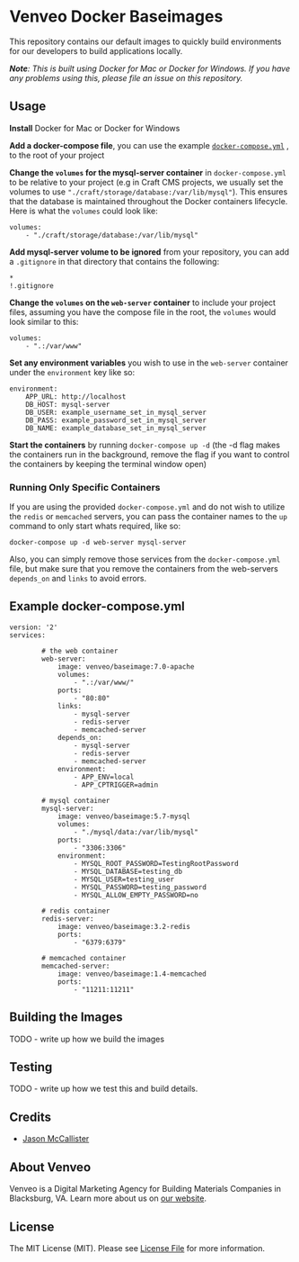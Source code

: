 # Venveo Docker Baseimages

This repository contains our default images to quickly build environments for our developers to build applications locally.

_**Note**: This is built using Docker for Mac or Docker for Windows. If you have any problems using this, please file an issue on this repository._

## Usage

**Install** Docker for Mac or Docker for Windows

**Add a docker-compose file**, you can use the example [`docker-compose.yml`](#example-docker-composeyml) , to the root of your project

**Change the `volumes` for the mysql-server container** in `docker-compose.yml` to be relative to your project (e.g in Craft CMS projects, we usually set the volumes to use `"./craft/storage/database:/var/lib/mysql"`). This ensures that the database is maintained throughout the Docker containers lifecycle. Here is what the `volumes` could look like:

```
volumes:
    - "./craft/storage/database:/var/lib/mysql"
```

**Add mysql-server volume to be ignored** from your repository, you can add a `.gitignore` in that directory that contains the following:

```
*
!.gitignore
```

**Change the `volumes` on the `web-server` container** to include your project files, assuming you have the compose file in the root, the `volumes` would look similar to this:

```
volumes:
    - ".:/var/www"
```

**Set any environment variables** you wish to use in the `web-server` container under the
`environment` key like so:

```
environment:
    APP_URL: http://localhost
    DB_HOST: mysql-server
    DB_USER: example_username_set_in_mysql_server
    DB_PASS: example_password_set_in_mysql_server
    DB_NAME: example_database_set_in_mysql_server
```

**Start the containers** by running `docker-compose up -d` (the -d flag makes the containers run in the background, remove the flag if you want to control the containers by keeping the terminal window open)

### Running Only Specific Containers

If you are using the provided `docker-compose.yml` and do not wish to utilize the `redis` or `memcached` servers, you can pass the container names to the `up` command to only start whats required, like so:

```
docker-compose up -d web-server mysql-server
```

Also, you can simply remove those services from the `docker-compose.yml` file, but make sure that you remove the containers from the web-servers `depends_on` and `links` to avoid errors.

## Example docker-compose.yml

```
version: '2'
services:

        # the web container
        web-server:
            image: venveo/baseimage:7.0-apache
            volumes:
                - ".:/var/www/"
            ports:
                - "80:80"
            links:
                - mysql-server
                - redis-server
                - memcached-server
            depends_on:
                - mysql-server
                - redis-server
                - memcached-server
            environment:
                - APP_ENV=local
                - APP_CPTRIGGER=admin

        # mysql container
        mysql-server:
            image: venveo/baseimage:5.7-mysql
            volumes:
                - "./mysql/data:/var/lib/mysql"
            ports:
                - "3306:3306"
            environment:
                - MYSQL_ROOT_PASSWORD=TestingRootPassword
                - MYSQL_DATABASE=testing_db
                - MYSQL_USER=testing_user
                - MYSQL_PASSWORD=testing_password
                - MYSQL_ALLOW_EMPTY_PASSWORD=no

        # redis container
        redis-server:
            image: venveo/baseimage:3.2-redis
            ports:
                - "6379:6379"

        # memcached container
        memcached-server:
            image: venveo/baseimage:1.4-memcached
            ports:
                - "11211:11211"
```

## Building the Images

TODO - write up how we build the images

## Testing

TODO - write up how we test this and build details.

## Credits

* [Jason McCallister](https://github.com/themccallister)

## About Venveo

Venveo is a Digital Marketing Agency for Building Materials Companies in Blacksburg, VA. Learn more about us on [our website](https://www.venveo.com).

## License

The MIT License (MIT). Please see [License File](LICENSE) for more information.

